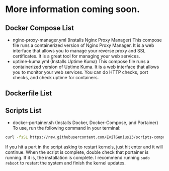 # More information coming soon.

## Docker Compose List
- nginx-proxy-manager.yml
(Installs Nginx Proxy Manager)
This compose file runs a containerized version of Nginx Proxy Manager. It is a web interface that allows you to manage your reverse proxy and SSL certificates. It is a great tool for managing your web services.
- uptime-kuma.yml
(Installs Uptime Kuma)
This compose file runs a containerized version of Uptime Kuma. It is a web interface that allows you to monitor your web services. You can do HTTP checks, port checks, and check uptime for containers.

## Dockerfile List


## Scripts List
- docker-portainer.sh
(Installs Docker, Docker-Compose, and Portainer)
To use, run the following command in your terminal:
```bash
curl -fsSL https://raw.githubusercontent.com/EvilGenius13/scripts-composes/main/scripts/docker-portainer.sh | bash
```
If you hit a part in the script asking to restart kernels, just hit enter and it will continue.
When the script is complete, double check that portainer is running. If it is, the installation is complete.
I recommend running `sudo reboot` to restart the system and finish the kernel updates.